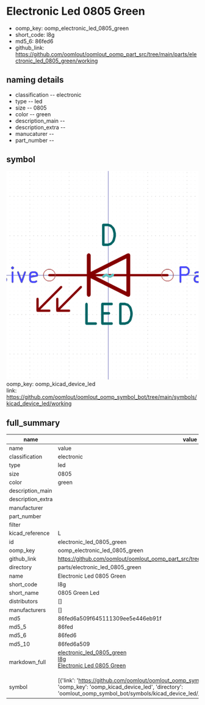 # Electronic Led 0805 Green

  
* oomp_key: oomp_electronic_led_0805_green 
* short_code: l8g
* md5_6: 86fed6  
* github_link: https://github.com/oomlout/oomlout_oomp_part_src/tree/main/parts/electronic_led_0805_green/working  
## naming details
* classification -- electronic
* type -- led
* size -- 0805
* color -- green
* description_main -- 
* description_extra -- 
* manucaturer -- 
* part_number -- 



## symbol

![](symbol/0/working/working_600.png)  
oomp_key: oomp_kicad_device_led  
link: https://github.com/oomlout/oomlout_oomp_symbol_bot/tree/main/symbols/kicad_device_led/working  


## full_summary
| name | value | 
| --- | --- | 
| name | value | 
| classification | electronic | 
| type | led | 
| size | 0805 | 
| color | green | 
| description_main |  | 
| description_extra |  | 
| manufacturer |  | 
| part_number |  | 
| filter |  | 
| kicad_reference | L | 
| id | electronic_led_0805_green | 
| oomp_key | oomp_electronic_led_0805_green | 
| github_link | https://github.com/oomlout/oomlout_oomp_part_src/tree/main/parts/electronic_led_0805_green/working | 
| directory | parts/electronic_led_0805_green | 
| name | Electronic Led 0805 Green | 
| short_code | l8g | 
| short_name | 0805 Green Led | 
| distributors | [] | 
| manufacturers | [] | 
| md5 | 86fed6a509f645111309ee5e446eb91f | 
| md5_5 | 86fed | 
| md5_6 | 86fed6 | 
| md5_10 | 86fed6a509 | 
| markdown_full | [electronic_led_0805_green](https://github.com/oomlout/oomlout_oomp_part_src/tree/main/parts/electronic_led_0805_green/working)<br>[l8g](https://github.com/oomlout/oomlout_oomp_part_src/tree/main/parts/electronic_led_0805_green/working)<br>[Electronic Led 0805 Green](https://github.com/oomlout/oomlout_oomp_part_src/tree/main/parts/electronic_led_0805_green/working)<br><br> | 
| symbol | [{'link': 'https://github.com/oomlout/oomlout_oomp_symbol_bot/tree/main/symbols/kicad_device_led', 'oomp_key': 'oomp_kicad_device_led', 'directory': 'oomlout_oomp_symbol_bot/symbols/kicad_device_led//working/working.kicad_sym'}] | 
